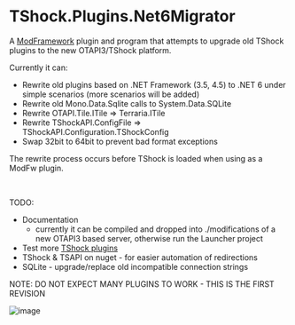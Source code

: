 # TShock.Plugins.Net6Migrator
A [ModFramework](https://github.com/DeathCradle/ModFramework.NET) plugin and program that attempts to upgrade old TShock plugins to the new OTAPI3/TShock platform.

Currently it can:

 - Rewrite old plugins based on .NET Framework (3.5, 4.5) to .NET 6 under simple scenarios (more scenarios will be added)
 - Rewrite old Mono.Data.Sqlite calls to System.Data.SQLite
 - Rewrite OTAPI.Tile.ITile => Terraria.ITile
 - Rewrite TShockAPI.ConfigFile => TShockAPI.Configuration.TShockConfig
 - Swap 32bit to 64bit to prevent bad format exceptions

The rewrite process occurs before TShock is loaded when using as a ModFw plugin.

<br/>

TODO:
 - Documentation
   - currently it can be compiled and dropped into ./modifications of a new OTAPI3 based server, otherwise run the Launcher project
 - Test more [TShock plugins](https://github.com/Pryaxis/Plugins)
 - TShock & TSAPI on nuget - for easier automation of redirections
 - SQLite - upgrade/replace old incompatible connection strings


NOTE: DO NOT EXPECT MANY PLUGINS TO WORK - THIS IS THE FIRST REVISION

![image](https://user-images.githubusercontent.com/776327/145703175-423c2cf0-9d00-46f6-be68-cd0eb158c90d.png)
